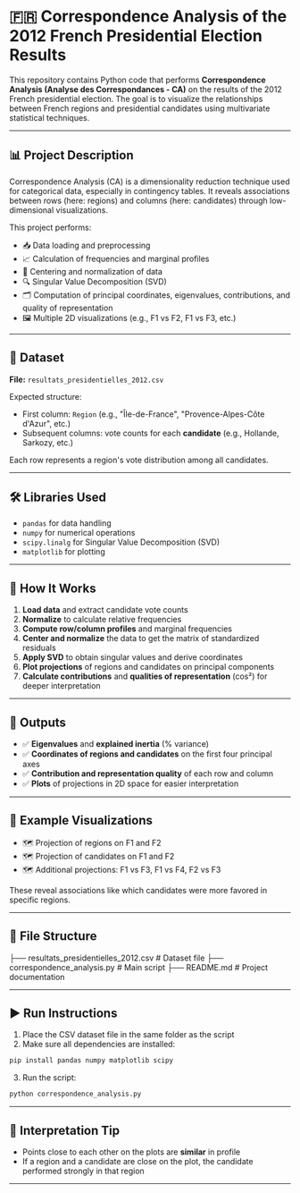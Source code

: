 
# 🇫🇷 Correspondence Analysis of the 2012 French Presidential Election Results

This repository contains Python code that performs **Correspondence Analysis (Analyse des Correspondances - CA)** on the results of the 2012 French presidential election. The goal is to visualize the relationships between French regions and presidential candidates using multivariate statistical techniques.

---

## 📊 Project Description

Correspondence Analysis (CA) is a dimensionality reduction technique used for categorical data, especially in contingency tables. It reveals associations between rows (here: regions) and columns (here: candidates) through low-dimensional visualizations.

This project performs:

- 📥 Data loading and preprocessing  
- 📈 Calculation of frequencies and marginal profiles  
- 🧮 Centering and normalization of data  
- 🔍 Singular Value Decomposition (SVD)  
- 🗂️ Computation of principal coordinates, eigenvalues, contributions, and quality of representation  
- 🖼️ Multiple 2D visualizations (e.g., F1 vs F2, F1 vs F3, etc.)

---

## 📁 Dataset

**File:** `resultats_presidentielles_2012.csv`

Expected structure:
- First column: `Region` (e.g., "Île-de-France", "Provence-Alpes-Côte d'Azur", etc.)
- Subsequent columns: vote counts for each **candidate** (e.g., Hollande, Sarkozy, etc.)

Each row represents a region's vote distribution among all candidates.

---

## 🛠️ Libraries Used

- `pandas` for data handling  
- `numpy` for numerical operations  
- `scipy.linalg` for Singular Value Decomposition (SVD)  
- `matplotlib` for plotting

---

## 🧮 How It Works

1. **Load data** and extract candidate vote counts  
2. **Normalize** to calculate relative frequencies  
3. **Compute row/column profiles** and marginal frequencies  
4. **Center and normalize** the data to get the matrix of standardized residuals  
5. **Apply SVD** to obtain singular values and derive coordinates  
6. **Plot projections** of regions and candidates on principal components  
7. **Calculate contributions** and **qualities of representation** (cos²) for deeper interpretation

---

## 📌 Outputs

- ✅ **Eigenvalues** and **explained inertia** (% variance)  
- ✅ **Coordinates of regions and candidates** on the first four principal axes  
- ✅ **Contribution and representation quality** of each row and column  
- ✅ **Plots** of projections in 2D space for easier interpretation

---

## 📸 Example Visualizations

- 🗺️ Projection of regions on F1 and F2  
- 🗺️ Projection of candidates on F1 and F2  
- 🗺️ Additional projections: F1 vs F3, F1 vs F4, F2 vs F3

These reveal associations like which candidates were more favored in specific regions.

---

## 📂 File Structure



├── resultats\_presidentielles\_2012.csv   # Dataset file
├── correspondence\_analysis.py          # Main script
├── README.md                           # Project documentation



---

## ▶️ Run Instructions

1. Place the CSV dataset file in the same folder as the script  
2. Make sure all dependencies are installed:

```bash
pip install pandas numpy matplotlib scipy
````

3. Run the script:

```bash
python correspondence_analysis.py
```

---

## 🧠 Interpretation Tip

* Points close to each other on the plots are **similar** in profile
* If a region and a candidate are close on the plot, the candidate performed strongly in that region

---



